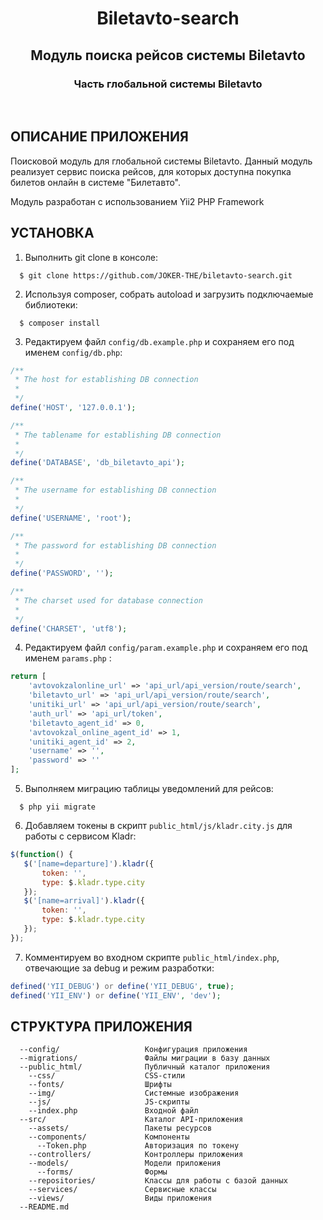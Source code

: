 <p align="center">
    <h1 align="center">Biletavto-search</h1>
    <h2 align="center">Модуль поиска рейсов системы Biletavto</h2>
    <h3 align="center">Часть глобальной системы Biletavto</h3>
    <br>
</p>

ОПИСАНИЕ ПРИЛОЖЕНИЯ
-------------------

Поисковой модуль для глобальной системы Biletavto.
Данный модуль реализует сервис поиска рейсов, для которых доступна покупка билетов онлайн в системе "Билетавто".

Модуль разработан с использованием Yii2 PHP Framework

УСТАНОВКА
-------------------

1. Выполнить git clone в консоле:
  ~~~
    $ git clone https://github.com/JOKER-THE/biletavto-search.git
  ~~~

2. Используя composer, собрать autoload и загрузить подключаемые библиотеки:
  ~~~
    $ composer install
  ~~~

3. Редактируем файл `config/db.example.php` и сохраняем его под именем `config/db.php`:

```php
/**
 * The host for establishing DB connection
 *
 */
define('HOST', '127.0.0.1');

/**
 * The tablename for establishing DB connection
 *
 */
define('DATABASE', 'db_biletavto_api');

/**
 * The username for establishing DB connection
 *
 */
define('USERNAME', 'root');

/**
 * The password for establishing DB connection
 *
 */
define('PASSWORD', '');

/**
 * The charset used for database connection
 *
 */
define('CHARSET', 'utf8');
```

4. Редактируем файл `config/param.example.php` и сохраняем его под именем `params.php` :

```php
return [
    'avtovokzalonline_url' => 'api_url/api_version/route/search',
    'biletavto_url' => 'api_url/api_version/route/search',
    'unitiki_url' => 'api_url/api_version/route/search',
    'auth_url' => 'api_url/token',
    'biletavto_agent_id' => 0,
    'avtovokzal_online_agent_id' => 1,
    'unitiki_agent_id' => 2,
    'username' => '',
    'password' => ''
];

```

5. Выполняем миграцию таблицы уведомлений для рейсов:
  ~~~
    $ php yii migrate
  ~~~

6. Добавляем токены в скрипт `public_html/js/kladr.city.js` для работы с сервисом Kladr:
 ```js
$(function() {
    $('[name=departure]').kladr({
        token: '',
        type: $.kladr.type.city
    });
    $('[name=arrival]').kladr({
        token: '',
        type: $.kladr.type.city
    });
});
 ```

7. Комментируем во входном скрипте `public_html/index.php`, отвечающие за debug и режим разработки:
```php
defined('YII_DEBUG') or define('YII_DEBUG', true);
defined('YII_ENV') or define('YII_ENV', 'dev');
```

СТРУКТУРА ПРИЛОЖЕНИЯ
-------------------

      --config/                   Конфигурация приложения
      --migrations/               Файлы миграции в базу данных
      --public_html/              Публичный каталог приложения
        --css/                    CSS-стили
        --fonts/                  Шрифты
        --img/                    Системные изображения
        --js/                     JS-скрипты
        --index.php               Входной файл
      --src/                      Каталог API-приложения
        --assets/                 Пакеты ресурсов
        --components/             Компоненты
          --Token.php             Авторизация по токену
        --controllers/            Контроллеры приложения
        --models/                 Модели приложения
          --forms/                Формы
        --repositories/           Классы для работы с базой данных
        --services/               Сервисные классы
        --views/                  Виды приложения
      --README.md
